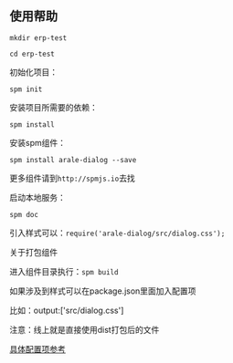 ## 使用帮助

`mkdir erp-test`

`cd erp-test`

初始化项目：

`spm init`

安装项目所需要的依赖：

`spm install`

安装spm组件：

`spm install arale-dialog --save`

更多组件请到`http://spmjs.io`去找

启动本地服务：

`spm doc`

引入样式可以：`require('arale-dialog/src/dialog.css');`

关于打包组件

进入组件目录执行：`spm build`

如果涉及到样式可以在package.json里面加入配置项

比如：output:['src/dialog.css']

注意：线上就是直接使用dist打包后的文件

[具体配置项参考](https://github.com/spmjs/docs/tree/3.4/zh-cn/package.json)
